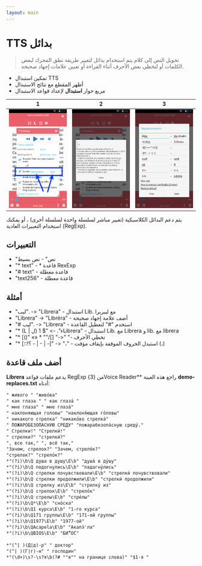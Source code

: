 ```yaml
---
layout: main
---
```


# TTS بدائل

> تحويل النص إلى كلام يتم استخدام بدائل لتغيير طريقة نطق المحرك لبعض الكلمات أو لتخطي بعض الأحرف أثناء القراءة أو تعيين علامات إجهاد صحيحة.

* تمكين استبدال TTS
* أظهر المقطع مع نتائج الاستبدال
* مربع حوار **استبدال** لإعداد قواعد الاستبدال

|1|2|3|
|-|-|-|
|![](1.png)|![](2.png)|![](3.png)|

يتم دعم البدائل الكلاسيكية (تغيير مباشر لسلسلة واحدة لسلسلة أخرى) ، أو يمكنك استخدام التعبيرات العادية (RegExp).

## التعبيرات

* &quot;نص&quot; - نص بسيط
* &quot;* text&quot; - * قاعدة RexExp
* &quot;# text&quot; - قاعدة معطلة
* &quot;text256&quot; - قاعدة معطلة

## أمثلة

* &quot;ليب&quot;. -&gt; &quot;Librera&quot; - استبدال Lib. مع ليبريرا
* &quot;Librera&quot; -&gt; &quot;Libréra&quot; - أضف علامة إجهاد صحيحة
* &quot;# ليب&quot;. -&gt; &quot;Librera&quot; - استخدم &quot;#&quot; لتعطيل القاعدة
* &quot;* (L | ل) باء&quot;. -&gt; &quot;$ 1ibrera&quot; - استبدال Lib. مع Librera و lib. مع librera
* &quot;* [()&quot; «» * &quot;&quot;/[] &quot;-&gt;&quot; &quot;- تخطي الأحرف
* &quot;* [؟!:؛ - | - | -]&quot; -&gt; &quot;،&quot; - استبدل الحروف الموقفة بإيقاف مؤقت (،)

## أضف ملف قاعدة

**Librera** يدعم ملفات قواعد RegExp من {3}Voice Reader**
راجع هذه العينة **demo-replaces.txt** أدناه:

```
" живого " "живо́ва"
" как глаза " " как глаза́ "
" мне глаза" " мне глаза́"
" наклоняющая головы" "наклоня́ющая го́ловы"
" никакого стрелка" "никако́во стрелка́"
" ПОЖАРОБЕЗОПАСНУЮ СРЕДУ" "пожарабезопа́сную среду́."
" Стрелки!" "Стрелки́!"
" стрелки?" "стрелки́?"
", все так," ", всё так,"
"Зачем, стрелок?" "Зачем, стрело́к?"
"стрелок?" "стрело́к?"
*"(?i)\b\Q душа в душу\E\b" "душа́ в ду́шу"
*"(?i)\b\Q подогнулись\E\b" "падагну́лись"
*"(?i)\b\Q стрелки почувствовали\E\b" "стрелки́ почувствовали"
*"(?i)\b\Q стрелки продолжили\E\b" "стрелки́ продолжили"
*"(?i)\b\Q стрелку из\E\b" "стрелку́ из"
*"(?i)\b\Q стрелок\E\b" "стрело́к"
*"(?i)\b\Q стрелы\E\b" "стре́лы"
*"(?i)\b\Q*\E\b" "сно́ска"
*"(?i)\b\Q1 курса\E\b" "1-го курса"
*"(?i)\b\Q171 группы\E\b" "171-ой группы"
*"(?i)\b\Q1977\E\b" "1977-ой"
*"(?i)\b\QAcapela\E\b" "Акапэ́'ла"
*"(?i)\b\QBIOS\E\b" "БИ́“О́С"

*"(^| )(Д|д)-р" " доктор"
"(^| )(Г|г)-н" " господин"
*"(\d+)\s?-\s?я\b(?# ""я"" на границе слова)" "$1-я "
```
